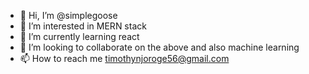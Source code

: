 - 👋 Hi, I’m @simplegoose
- 👀 I’m interested in MERN stack
- 🌱 I’m currently learning react
- 💞️ I’m looking to collaborate on the above and also machine learning
- 📫 How to reach me timothynjoroge56@gmail.com


